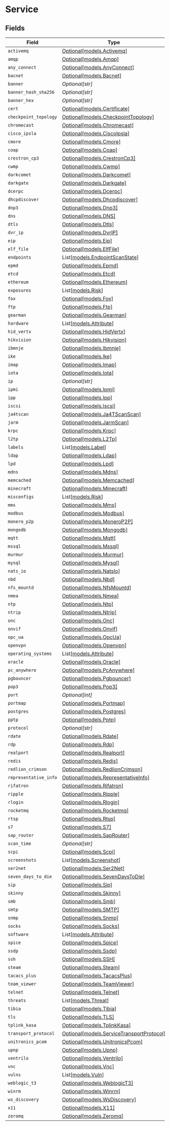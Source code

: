 # Service


## Fields

| Field                                                                              | Type                                                                               | Required                                                                           | Description                                                                        |
| ---------------------------------------------------------------------------------- | ---------------------------------------------------------------------------------- | ---------------------------------------------------------------------------------- | ---------------------------------------------------------------------------------- |
| `activemq`                                                                         | [Optional[models.Activemq]](../models/activemq.md)                                 | :heavy_minus_sign:                                                                 | N/A                                                                                |
| `amqp`                                                                             | [Optional[models.Amqp]](../models/amqp.md)                                         | :heavy_minus_sign:                                                                 | N/A                                                                                |
| `any_connect`                                                                      | [Optional[models.AnyConnect]](../models/anyconnect.md)                             | :heavy_minus_sign:                                                                 | N/A                                                                                |
| `bacnet`                                                                           | [Optional[models.Bacnet]](../models/bacnet.md)                                     | :heavy_minus_sign:                                                                 | N/A                                                                                |
| `banner`                                                                           | *Optional[str]*                                                                    | :heavy_minus_sign:                                                                 | N/A                                                                                |
| `banner_hash_sha256`                                                               | *Optional[str]*                                                                    | :heavy_minus_sign:                                                                 | N/A                                                                                |
| `banner_hex`                                                                       | *Optional[str]*                                                                    | :heavy_minus_sign:                                                                 | N/A                                                                                |
| `cert`                                                                             | [Optional[models.Certificate]](../models/certificate.md)                           | :heavy_minus_sign:                                                                 | N/A                                                                                |
| `checkpoint_topology`                                                              | [Optional[models.CheckpointTopology]](../models/checkpointtopology.md)             | :heavy_minus_sign:                                                                 | N/A                                                                                |
| `chromecast`                                                                       | [Optional[models.Chromecast]](../models/chromecast.md)                             | :heavy_minus_sign:                                                                 | N/A                                                                                |
| `cisco_ipsla`                                                                      | [Optional[models.CiscoIpsla]](../models/ciscoipsla.md)                             | :heavy_minus_sign:                                                                 | N/A                                                                                |
| `cmore`                                                                            | [Optional[models.Cmore]](../models/cmore.md)                                       | :heavy_minus_sign:                                                                 | N/A                                                                                |
| `coap`                                                                             | [Optional[models.Coap]](../models/coap.md)                                         | :heavy_minus_sign:                                                                 | N/A                                                                                |
| `crestron_cp3`                                                                     | [Optional[models.CrestronCp3]](../models/crestroncp3.md)                           | :heavy_minus_sign:                                                                 | N/A                                                                                |
| `cwmp`                                                                             | [Optional[models.Cwmp]](../models/cwmp.md)                                         | :heavy_minus_sign:                                                                 | N/A                                                                                |
| `darkcomet`                                                                        | [Optional[models.Darkcomet]](../models/darkcomet.md)                               | :heavy_minus_sign:                                                                 | N/A                                                                                |
| `darkgate`                                                                         | [Optional[models.Darkgate]](../models/darkgate.md)                                 | :heavy_minus_sign:                                                                 | N/A                                                                                |
| `dcerpc`                                                                           | [Optional[models.Dcerpc]](../models/dcerpc.md)                                     | :heavy_minus_sign:                                                                 | N/A                                                                                |
| `dhcpdiscover`                                                                     | [Optional[models.Dhcpdiscover]](../models/dhcpdiscover.md)                         | :heavy_minus_sign:                                                                 | N/A                                                                                |
| `dnp3`                                                                             | [Optional[models.Dnp3]](../models/dnp3.md)                                         | :heavy_minus_sign:                                                                 | N/A                                                                                |
| `dns`                                                                              | [Optional[models.DNS]](../models/dns.md)                                           | :heavy_minus_sign:                                                                 | N/A                                                                                |
| `dtls`                                                                             | [Optional[models.Dtls]](../models/dtls.md)                                         | :heavy_minus_sign:                                                                 | N/A                                                                                |
| `dvr_ip`                                                                           | [Optional[models.DvrIP]](../models/dvrip.md)                                       | :heavy_minus_sign:                                                                 | N/A                                                                                |
| `eip`                                                                              | [Optional[models.Eip]](../models/eip.md)                                           | :heavy_minus_sign:                                                                 | N/A                                                                                |
| `elf_file`                                                                         | [Optional[models.ElfFile]](../models/elffile.md)                                   | :heavy_minus_sign:                                                                 | N/A                                                                                |
| `endpoints`                                                                        | List[[models.EndpointScanState](../models/endpointscanstate.md)]                   | :heavy_minus_sign:                                                                 | N/A                                                                                |
| `epmd`                                                                             | [Optional[models.Epmd]](../models/epmd.md)                                         | :heavy_minus_sign:                                                                 | N/A                                                                                |
| `etcd`                                                                             | [Optional[models.Etcd]](../models/etcd.md)                                         | :heavy_minus_sign:                                                                 | N/A                                                                                |
| `ethereum`                                                                         | [Optional[models.Ethereum]](../models/ethereum.md)                                 | :heavy_minus_sign:                                                                 | N/A                                                                                |
| `exposures`                                                                        | List[[models.Risk](../models/risk.md)]                                             | :heavy_minus_sign:                                                                 | N/A                                                                                |
| `fox`                                                                              | [Optional[models.Fox]](../models/fox.md)                                           | :heavy_minus_sign:                                                                 | N/A                                                                                |
| `ftp`                                                                              | [Optional[models.Ftp]](../models/ftp.md)                                           | :heavy_minus_sign:                                                                 | N/A                                                                                |
| `gearman`                                                                          | [Optional[models.Gearman]](../models/gearman.md)                                   | :heavy_minus_sign:                                                                 | N/A                                                                                |
| `hardware`                                                                         | List[[models.Attribute](../models/attribute.md)]                                   | :heavy_minus_sign:                                                                 | N/A                                                                                |
| `hid_vertx`                                                                        | [Optional[models.HidVertx]](../models/hidvertx.md)                                 | :heavy_minus_sign:                                                                 | N/A                                                                                |
| `hikvision`                                                                        | [Optional[models.Hikvision]](../models/hikvision.md)                               | :heavy_minus_sign:                                                                 | N/A                                                                                |
| `ibmnje`                                                                           | [Optional[models.Ibmnje]](../models/ibmnje.md)                                     | :heavy_minus_sign:                                                                 | N/A                                                                                |
| `ike`                                                                              | [Optional[models.Ike]](../models/ike.md)                                           | :heavy_minus_sign:                                                                 | N/A                                                                                |
| `imap`                                                                             | [Optional[models.Imap]](../models/imap.md)                                         | :heavy_minus_sign:                                                                 | N/A                                                                                |
| `iota`                                                                             | [Optional[models.Iota]](../models/iota.md)                                         | :heavy_minus_sign:                                                                 | N/A                                                                                |
| `ip`                                                                               | *Optional[str]*                                                                    | :heavy_minus_sign:                                                                 | N/A                                                                                |
| `ipmi`                                                                             | [Optional[models.Ipmi]](../models/ipmi.md)                                         | :heavy_minus_sign:                                                                 | N/A                                                                                |
| `ipp`                                                                              | [Optional[models.Ipp]](../models/ipp.md)                                           | :heavy_minus_sign:                                                                 | N/A                                                                                |
| `iscsi`                                                                            | [Optional[models.Iscsi]](../models/iscsi.md)                                       | :heavy_minus_sign:                                                                 | N/A                                                                                |
| `ja4tscan`                                                                         | [Optional[models.Ja4TScanScan]](../models/ja4tscanscan.md)                         | :heavy_minus_sign:                                                                 | N/A                                                                                |
| `jarm`                                                                             | [Optional[models.JarmScan]](../models/jarmscan.md)                                 | :heavy_minus_sign:                                                                 | N/A                                                                                |
| `krpc`                                                                             | [Optional[models.Krpc]](../models/krpc.md)                                         | :heavy_minus_sign:                                                                 | N/A                                                                                |
| `l2tp`                                                                             | [Optional[models.L2Tp]](../models/l2tp.md)                                         | :heavy_minus_sign:                                                                 | N/A                                                                                |
| `labels`                                                                           | List[[models.Label](../models/label.md)]                                           | :heavy_minus_sign:                                                                 | N/A                                                                                |
| `ldap`                                                                             | [Optional[models.Ldap]](../models/ldap.md)                                         | :heavy_minus_sign:                                                                 | N/A                                                                                |
| `lpd`                                                                              | [Optional[models.Lpd]](../models/lpd.md)                                           | :heavy_minus_sign:                                                                 | N/A                                                                                |
| `mdns`                                                                             | [Optional[models.Mdns]](../models/mdns.md)                                         | :heavy_minus_sign:                                                                 | N/A                                                                                |
| `memcached`                                                                        | [Optional[models.Memcached]](../models/memcached.md)                               | :heavy_minus_sign:                                                                 | N/A                                                                                |
| `minecraft`                                                                        | [Optional[models.Minecraft]](../models/minecraft.md)                               | :heavy_minus_sign:                                                                 | N/A                                                                                |
| `misconfigs`                                                                       | List[[models.Risk](../models/risk.md)]                                             | :heavy_minus_sign:                                                                 | N/A                                                                                |
| `mms`                                                                              | [Optional[models.Mms]](../models/mms.md)                                           | :heavy_minus_sign:                                                                 | N/A                                                                                |
| `modbus`                                                                           | [Optional[models.Modbus]](../models/modbus.md)                                     | :heavy_minus_sign:                                                                 | N/A                                                                                |
| `monero_p2p`                                                                       | [Optional[models.MoneroP2P]](../models/monerop2p.md)                               | :heavy_minus_sign:                                                                 | N/A                                                                                |
| `mongodb`                                                                          | [Optional[models.Mongodb]](../models/mongodb.md)                                   | :heavy_minus_sign:                                                                 | N/A                                                                                |
| `mqtt`                                                                             | [Optional[models.Mqtt]](../models/mqtt.md)                                         | :heavy_minus_sign:                                                                 | N/A                                                                                |
| `mssql`                                                                            | [Optional[models.Mssql]](../models/mssql.md)                                       | :heavy_minus_sign:                                                                 | N/A                                                                                |
| `murmur`                                                                           | [Optional[models.Murmur]](../models/murmur.md)                                     | :heavy_minus_sign:                                                                 | N/A                                                                                |
| `mysql`                                                                            | [Optional[models.Mysql]](../models/mysql.md)                                       | :heavy_minus_sign:                                                                 | N/A                                                                                |
| `nats_io`                                                                          | [Optional[models.NatsIo]](../models/natsio.md)                                     | :heavy_minus_sign:                                                                 | N/A                                                                                |
| `nbd`                                                                              | [Optional[models.Nbd]](../models/nbd.md)                                           | :heavy_minus_sign:                                                                 | N/A                                                                                |
| `nfs_mountd`                                                                       | [Optional[models.NfsMountd]](../models/nfsmountd.md)                               | :heavy_minus_sign:                                                                 | N/A                                                                                |
| `nmea`                                                                             | [Optional[models.Nmea]](../models/nmea.md)                                         | :heavy_minus_sign:                                                                 | N/A                                                                                |
| `ntp`                                                                              | [Optional[models.Ntp]](../models/ntp.md)                                           | :heavy_minus_sign:                                                                 | N/A                                                                                |
| `ntrip`                                                                            | [Optional[models.Ntrip]](../models/ntrip.md)                                       | :heavy_minus_sign:                                                                 | N/A                                                                                |
| `onc`                                                                              | [Optional[models.Onc]](../models/onc.md)                                           | :heavy_minus_sign:                                                                 | N/A                                                                                |
| `onvif`                                                                            | [Optional[models.Onvif]](../models/onvif.md)                                       | :heavy_minus_sign:                                                                 | N/A                                                                                |
| `opc_ua`                                                                           | [Optional[models.OpcUa]](../models/opcua.md)                                       | :heavy_minus_sign:                                                                 | N/A                                                                                |
| `openvpn`                                                                          | [Optional[models.Openvpn]](../models/openvpn.md)                                   | :heavy_minus_sign:                                                                 | N/A                                                                                |
| `operating_systems`                                                                | List[[models.Attribute](../models/attribute.md)]                                   | :heavy_minus_sign:                                                                 | N/A                                                                                |
| `oracle`                                                                           | [Optional[models.Oracle]](../models/oracle.md)                                     | :heavy_minus_sign:                                                                 | N/A                                                                                |
| `pc_anywhere`                                                                      | [Optional[models.PcAnywhere]](../models/pcanywhere.md)                             | :heavy_minus_sign:                                                                 | N/A                                                                                |
| `pgbouncer`                                                                        | [Optional[models.Pgbouncer]](../models/pgbouncer.md)                               | :heavy_minus_sign:                                                                 | N/A                                                                                |
| `pop3`                                                                             | [Optional[models.Pop3]](../models/pop3.md)                                         | :heavy_minus_sign:                                                                 | N/A                                                                                |
| `port`                                                                             | *Optional[int]*                                                                    | :heavy_minus_sign:                                                                 | N/A                                                                                |
| `portmap`                                                                          | [Optional[models.Portmap]](../models/portmap.md)                                   | :heavy_minus_sign:                                                                 | N/A                                                                                |
| `postgres`                                                                         | [Optional[models.Postgres]](../models/postgres.md)                                 | :heavy_minus_sign:                                                                 | N/A                                                                                |
| `pptp`                                                                             | [Optional[models.Pptp]](../models/pptp.md)                                         | :heavy_minus_sign:                                                                 | N/A                                                                                |
| `protocol`                                                                         | *Optional[str]*                                                                    | :heavy_minus_sign:                                                                 | N/A                                                                                |
| `rdate`                                                                            | [Optional[models.Rdate]](../models/rdate.md)                                       | :heavy_minus_sign:                                                                 | N/A                                                                                |
| `rdp`                                                                              | [Optional[models.Rdp]](../models/rdp.md)                                           | :heavy_minus_sign:                                                                 | N/A                                                                                |
| `realport`                                                                         | [Optional[models.Realport]](../models/realport.md)                                 | :heavy_minus_sign:                                                                 | N/A                                                                                |
| `redis`                                                                            | [Optional[models.Redis]](../models/redis.md)                                       | :heavy_minus_sign:                                                                 | N/A                                                                                |
| `redlion_crimson`                                                                  | [Optional[models.RedlionCrimson]](../models/redlioncrimson.md)                     | :heavy_minus_sign:                                                                 | N/A                                                                                |
| `representative_info`                                                              | [Optional[models.RepresentativeInfo]](../models/representativeinfo.md)             | :heavy_minus_sign:                                                                 | N/A                                                                                |
| `rifatron`                                                                         | [Optional[models.Rifatron]](../models/rifatron.md)                                 | :heavy_minus_sign:                                                                 | N/A                                                                                |
| `ripple`                                                                           | [Optional[models.Ripple]](../models/ripple.md)                                     | :heavy_minus_sign:                                                                 | N/A                                                                                |
| `rlogin`                                                                           | [Optional[models.Rlogin]](../models/rlogin.md)                                     | :heavy_minus_sign:                                                                 | N/A                                                                                |
| `rocketmq`                                                                         | [Optional[models.Rocketmq]](../models/rocketmq.md)                                 | :heavy_minus_sign:                                                                 | N/A                                                                                |
| `rtsp`                                                                             | [Optional[models.Rtsp]](../models/rtsp.md)                                         | :heavy_minus_sign:                                                                 | N/A                                                                                |
| `s7`                                                                               | [Optional[models.S7]](../models/s7.md)                                             | :heavy_minus_sign:                                                                 | N/A                                                                                |
| `sap_router`                                                                       | [Optional[models.SapRouter]](../models/saprouter.md)                               | :heavy_minus_sign:                                                                 | N/A                                                                                |
| `scan_time`                                                                        | *Optional[str]*                                                                    | :heavy_minus_sign:                                                                 | N/A                                                                                |
| `scpi`                                                                             | [Optional[models.Scpi]](../models/scpi.md)                                         | :heavy_minus_sign:                                                                 | N/A                                                                                |
| `screenshots`                                                                      | List[[models.Screenshot](../models/screenshot.md)]                                 | :heavy_minus_sign:                                                                 | N/A                                                                                |
| `ser2net`                                                                          | [Optional[models.Ser2Net]](../models/ser2net.md)                                   | :heavy_minus_sign:                                                                 | N/A                                                                                |
| `seven_days_to_die`                                                                | [Optional[models.SevenDaysToDie]](../models/sevendaystodie.md)                     | :heavy_minus_sign:                                                                 | N/A                                                                                |
| `sip`                                                                              | [Optional[models.Sip]](../models/sip.md)                                           | :heavy_minus_sign:                                                                 | N/A                                                                                |
| `skinny`                                                                           | [Optional[models.Skinny]](../models/skinny.md)                                     | :heavy_minus_sign:                                                                 | N/A                                                                                |
| `smb`                                                                              | [Optional[models.Smb]](../models/smb.md)                                           | :heavy_minus_sign:                                                                 | N/A                                                                                |
| `smtp`                                                                             | [Optional[models.SMTP]](../models/smtp.md)                                         | :heavy_minus_sign:                                                                 | N/A                                                                                |
| `snmp`                                                                             | [Optional[models.Snmp]](../models/snmp.md)                                         | :heavy_minus_sign:                                                                 | N/A                                                                                |
| `socks`                                                                            | [Optional[models.Socks]](../models/socks.md)                                       | :heavy_minus_sign:                                                                 | N/A                                                                                |
| `software`                                                                         | List[[models.Attribute](../models/attribute.md)]                                   | :heavy_minus_sign:                                                                 | N/A                                                                                |
| `spice`                                                                            | [Optional[models.Spice]](../models/spice.md)                                       | :heavy_minus_sign:                                                                 | N/A                                                                                |
| `ssdp`                                                                             | [Optional[models.Ssdp]](../models/ssdp.md)                                         | :heavy_minus_sign:                                                                 | N/A                                                                                |
| `ssh`                                                                              | [Optional[models.SSH]](../models/ssh.md)                                           | :heavy_minus_sign:                                                                 | N/A                                                                                |
| `steam`                                                                            | [Optional[models.Steam]](../models/steam.md)                                       | :heavy_minus_sign:                                                                 | N/A                                                                                |
| `tacacs_plus`                                                                      | [Optional[models.TacacsPlus]](../models/tacacsplus.md)                             | :heavy_minus_sign:                                                                 | N/A                                                                                |
| `team_viewer`                                                                      | [Optional[models.TeamViewer]](../models/teamviewer.md)                             | :heavy_minus_sign:                                                                 | N/A                                                                                |
| `telnet`                                                                           | [Optional[models.Telnet]](../models/telnet.md)                                     | :heavy_minus_sign:                                                                 | N/A                                                                                |
| `threats`                                                                          | List[[models.Threat](../models/threat.md)]                                         | :heavy_minus_sign:                                                                 | N/A                                                                                |
| `tibia`                                                                            | [Optional[models.Tibia]](../models/tibia.md)                                       | :heavy_minus_sign:                                                                 | N/A                                                                                |
| `tls`                                                                              | [Optional[models.TLS]](../models/tls.md)                                           | :heavy_minus_sign:                                                                 | N/A                                                                                |
| `tplink_kasa`                                                                      | [Optional[models.TplinkKasa]](../models/tplinkkasa.md)                             | :heavy_minus_sign:                                                                 | N/A                                                                                |
| `transport_protocol`                                                               | [Optional[models.ServiceTransportProtocol]](../models/servicetransportprotocol.md) | :heavy_minus_sign:                                                                 | N/A                                                                                |
| `unitronics_pcom`                                                                  | [Optional[models.UnitronicsPcom]](../models/unitronicspcom.md)                     | :heavy_minus_sign:                                                                 | N/A                                                                                |
| `upnp`                                                                             | [Optional[models.Upnp]](../models/upnp.md)                                         | :heavy_minus_sign:                                                                 | N/A                                                                                |
| `ventrilo`                                                                         | [Optional[models.Ventrilo]](../models/ventrilo.md)                                 | :heavy_minus_sign:                                                                 | N/A                                                                                |
| `vnc`                                                                              | [Optional[models.Vnc]](../models/vnc.md)                                           | :heavy_minus_sign:                                                                 | N/A                                                                                |
| `vulns`                                                                            | List[[models.Vuln](../models/vuln.md)]                                             | :heavy_minus_sign:                                                                 | N/A                                                                                |
| `weblogic_t3`                                                                      | [Optional[models.WeblogicT3]](../models/weblogict3.md)                             | :heavy_minus_sign:                                                                 | N/A                                                                                |
| `winrm`                                                                            | [Optional[models.Winrm]](../models/winrm.md)                                       | :heavy_minus_sign:                                                                 | N/A                                                                                |
| `ws_discovery`                                                                     | [Optional[models.WsDiscovery]](../models/wsdiscovery.md)                           | :heavy_minus_sign:                                                                 | N/A                                                                                |
| `x11`                                                                              | [Optional[models.X11]](../models/x11.md)                                           | :heavy_minus_sign:                                                                 | N/A                                                                                |
| `zeromq`                                                                           | [Optional[models.Zeromq]](../models/zeromq.md)                                     | :heavy_minus_sign:                                                                 | N/A                                                                                |